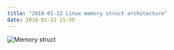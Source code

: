 ```yaml
---
title: "2018-01-12 Linux memory struct architecture"
date: 2018-01-12 15:55
---
```


![Memory struct](/images/memory_struct.png)
